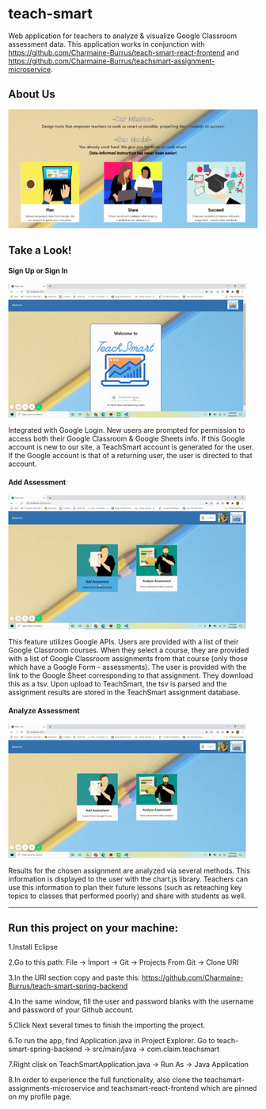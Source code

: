 # teach-smart
 Web application for teachers to analyze & visualize Google Classroom assessment data. This application works in conjunction with https://github.com/Charmaine-Burrus/teach-smart-react-frontend and https://github.com/Charmaine-Burrus/teachsmart-assignment-microservice.
 
 
## About Us
![](src/main/resources/static/images/github-screenshots/TeachSmartAboutUs.PNG)


## Take a Look!
#### Sign Up or Sign In
![](src/main/resources/static/images/github-screenshots/SignInGif.gif)

Integrated with Google Login. New users are prompted for permission to access both their Google Classroom & Google Sheets info. 
If this Google account is new to our site, a TeachSmart account is generated for the user. If the Google account is that of a returning user, the user is directed to that account.

#### Add Assessment
![](src/main/resources/static/images/github-screenshots/AddAssessmentGif.gif)

This feature utilizes Google APIs.
Users are provided with a list of their Google Classroom courses.
When they select a course, they are provided with a list of Google Classroom assignments from that course (only those which have a Google Form - assessments).
The user is provided with the link to the Google Sheet corresponding to that assignment. They download this as a tsv.
Upon upload to TeachSmart, the tsv is parsed and the assignment results are stored in the TeachSmart assignment database.

#### Analyze Assessment
![](src/main/resources/static/images/github-screenshots/AnalyzeAssessmentGif.gif)

Results for the chosen assignment are analyzed via several methods.
This information is displayed to the user with the chart.js library.
Teachers can use this information to plan their future lessons (such as reteaching key topics to classes that performed poorly) and share with students as well.

<hr>

## Run this project on your machine:

1.Install Eclipse

2.Go to this path: File -> İmport -> Git -> Projects From Git ->  Clone URI

3.In the URI section copy and paste this: https://github.com/Charmaine-Burrus/teach-smart-spring-backend

4.In the same window, fill the user and password blanks with the username and password of your Github account.

5.Click Next several times to finish the importing the project.

6.To run the app, find Application.java in Project Explorer. Go to teach-smart-spring-backend -> src/main/java -> com.claim.teachsmart

7.Right clisk on TeachSmartApplication.java -> Run As -> Java Application

8.In order to experience the full functionality, also clone the teachsmart-assignments-microservice and teachsmart-react-frontend which are pinned on my profile page.

